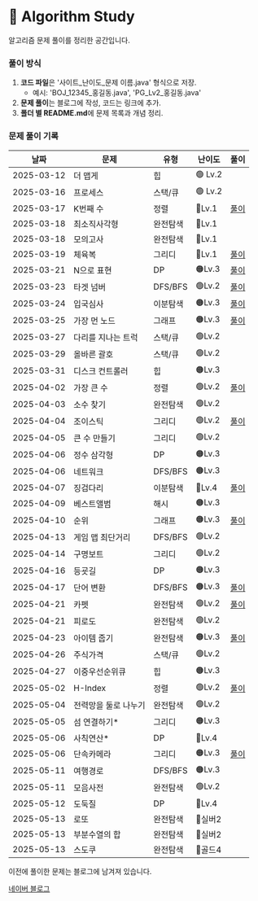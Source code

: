 # 📌 Algorithm Study

알고리즘 문제 풀이를 정리한 공간입니다.



### 풀이 방식
1. **코드 파일**은 '사이트_난이도_문제 이름.java' 형식으로 저장.
    - 예시: 'BOJ_12345_홍길동.java', 'PG_Lv2_홍길동.java'
2. **문제 풀이**는 블로그에 작성, 코드는 링크에 추가.
3. **폴더 별 README.md**에 문제 목록과 개념 정리.

### 문제 풀이 기록

| 날짜         | 문제         | 유형     | 난이도     | 풀이                                               |
|------------|------------|--------|---------|--------------------------------------------------|
| 2025-03-12 | 더 맵게       | 힙      | 🟢 Lv.2 |                                                  |
| 2025-03-16 | 프로세스       | 스택/큐   | 🟢 Lv.2 |                                                  |
| 2025-03-17 | K번째 수      | 정렬     | 🔵Lv.1  | [풀이](https://blog.naver.com/gamakk2/223799781209) |
| 2025-03-18 | 최소직사각형     | 완전탐색   | 🔵Lv.1  |                                                  |
| 2025-03-18 | 모의고사       | 완전탐색   | 🔵Lv.1  |                                                  |
| 2025-03-19 | 체육복        | 그리디    | 🔵Lv.1  | [풀이](https://blog.naver.com/gamakk2/223802861543) |
| 2025-03-21 | N으로 표현     | DP     | 🟠Lv.3  | [풀이](https://blog.naver.com/gamakk2/223805073009) |
| 2025-03-23 | 타겟 넘버      | DFS/BFS | 🟢Lv.2  | [풀이](https://blog.naver.com/gamakk2/223806408314) |
| 2025-03-24 | 입국심사       | 이분탐색   | 🟠Lv.3  | [풀이](https://blog.naver.com/gamakk2/223808371758) |
| 2025-03-25 | 가장 먼 노드    | 그래프    | 🟠Lv.3  | [풀이](https://blog.naver.com/gamakk2/223809854243) |
| 2025-03-27 | 다리를 지나는 트럭 | 스택/큐   | 🟢Lv.2  |                                                  |
| 2025-03-29 | 올바른 괄호     | 스택/큐   | 🟢Lv.2  |                                                  |
| 2025-03-31 | 디스크 컨트롤러   | 힙      | 🟠Lv.3  |                                                  |
| 2025-04-02 | 가장 큰 수     | 정렬     | 🟢Lv.2  | [풀이](https://blog.naver.com/gamakk2/223819506024) |
| 2025-04-03 | 소수 찾기      | 완전탐색   | 🟢Lv.2  |                                                  |
| 2025-04-04 | 조이스틱       | 그리디    | 🟢Lv.2  | [풀이](https://blog.naver.com/gamakk2/223823165881) |
| 2025-04-05 | 큰 수 만들기    | 그리디    | 🟢Lv.2  |                                                  |
| 2025-04-06 | 정수 삼각형     | DP     | 🟠Lv.3  |                                                  |
| 2025-04-06 | 네트워크       | DFS/BFS | 🟠Lv.3  |                                                  |
| 2025-04-07 | 징검다리       | 이분탐색   | 🔴Lv.4  | [풀이](https://blog.naver.com/gamakk2/223825584515) |
| 2025-04-09 | 베스트앨범      | 해시     | 🟠Lv.3  |                                                  |
| 2025-04-10 | 순위         | 그래프    | 🟠Lv.3  | [풀이]()                                           |
| 2025-04-13 | 게임 맵 최단거리  | DFS/BFS | 🟢Lv.2  |                                                  |
| 2025-04-14 | 구명보트       | 그리디    | 🟢Lv.2  |                                                  |
| 2025-04-16 | 등굣길        | DP     | 🟠Lv.3  |                                                  |
| 2025-04-17 | 단어 변환      | DFS/BFS | 🟠Lv.3  | [풀이](https://blog.naver.com/gamakk2/223838220484) |
| 2025-04-21 | 카펫         | 완전탐색   | 🟢Lv.2  | [풀이](https://blog.naver.com/gamakk2/223841804550) |
| 2025-04-21 | 피로도        | 완전탐색   | 🟢Lv.2  |                                                  |
| 2025-04-23 | 아이템 줍기     | 완전탐색   | 🟠Lv.3  | [풀이](https://blog.naver.com/gamakk2/223844445405) |
| 2025-04-26 | 주식가격       | 스택/큐   | 🟢Lv.2  |                                                  |
| 2025-04-27 | 이중우선순위큐    | 힙      | 🟠Lv.3  |                                                  |
| 2025-05-02 | H-Index    | 정렬     | 🟢Lv.2  | [풀이](https://blog.naver.com/gamakk2/223853668750) |
| 2025-05-04 | 전력망을 둘로 나누기 | 완전탐색   | 🟢Lv.2  |                                                  |
| 2025-05-05 | 섬 연결하기*    | 그리디    | 🟠Lv.3  |                                                  |
| 2025-05-06 | 사칙연산*      | DP     | 🔴Lv.4  |                                                  |
| 2025-05-06 | 단속카메라      | 그리디    | 🟠Lv.3  | [풀이](https://blog.naver.com/gamakk2/223856958267) |
| 2025-05-11 | 여행경로       | DFS/BFS | 🟠Lv.3  |                                                 |
| 2025-05-11 | 모음사전       | 완전탐색   | 🟢Lv.2  |                                                 |
| 2025-05-12 | 도둑질        | DP     | 🔴Lv.4  |                                                 |
| 2025-05-13 | 로또         | 완전탐색   | 🥈실버2   |                                                 |
| 2025-05-13 | 부분수열의 합    | 완전탐색   | 🥈실버2   |                                                 |
| 2025-05-13 | 스도쿠        | 완전탐색   | 🥇골드4   |                                                 |

이전에 풀이한 문제는 블로그에 남겨져 있습니다.

[네이버 블로그](https://blog.naver.com/gamakk2/223793678530)
